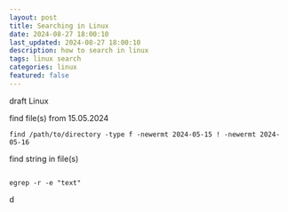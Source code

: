 ```yaml
---
layout: post
title: Searching in Linux
date: 2024-08-27 18:00:10
last_updated: 2024-08-27 18:00:10
description: how to search in linux
tags: linux search
categories: linux
featured: false
---
```


draft
Linux

find file(s) from 15.05.2024

```
find /path/to/directory -type f -newermt 2024-05-15 ! -newermt 2024-05-16

```

find string in file(s)

```

egrep -r -e "text"

```

d
